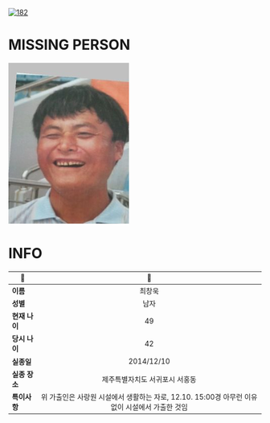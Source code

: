 [![182](https://img.shields.io/badge/%EC%8B%A4%EC%A2%85%EC%8B%A0%EA%B3%A0%EB%8A%94%20%EA%B5%AD%EB%B2%88%EC%97%86%EC%9D%B4-182-blue)](http://safe182.go.kr/index.do)

# MISSING PERSON

<img src="./missing_person.jpg">

# INFO

|🔑|💎|
|--|:--:|
|**이름**|최창욱|
|**성별**|남자|
|**현재 나이**|49|
|**당시 나이**|42|
|**실종일**|2014/12/10|
|**실종 장소**|제주특별자치도 서귀포시 서홍동 |
|**특이사항**|위 가출인은 사랑원 시설에서 생활하는 자로, 12.10. 15:00경 아무런 이유없이 시설에서 가출한 것임|
